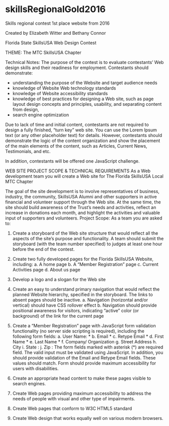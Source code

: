 # skillsRegionalGold2016
Skills regional contest 1st place website from 2016

Created by Elizabeth Witter and Bethany Connor

Florida State SkillsUSA Web Design Contest

THEME: The MTC SkillsUSA Chapter

Technical Notes: 
The purpose of the contest is to evaluate contestants’ Web design skills and their readiness for employment.
Contestants should demonstrate:
-	understanding the purpose of the Website and target audience needs
-	knowledge of Website Web technology standards
-	knowledge of Website accessibility standards
-	knowledge of best practices for designing a Web site, such as page layout design concepts and principles, usability, and separating content from design, 
-	search engine optimization

Due to lack of time and initial content, contestants are not required to design a fully finished, “turn key” web site. You can use the Lorem Ipsum text (or any other placeholder text) for details. However, contestants should demonstrate the logic of the content organization and show the placement of the main elements of the content, such as Articles, Current News, Testimonials, and etc.


In addition, contestants will be offered one JavaScript challenge.


WEB SITE PROJECT SCOPE & TECHNICAL REQUIREMENTS
As a Web development team you will create a Web site for The Florida SkillsUSA Local MTC Chapter 

The goal of the site development is to involve representatives of business, industry, the community, SkillsUSA Alumni and other supporters in active financial and volunteer support through the Web site. At the same time, the site should build awareness of the Trust’s needs and activities, reflect an increase in donations each month, and highlight the activities and valuable input of supporters and volunteers.
Project Scope:
As a team you are asked to:
1.	Create a storyboard of the Web site structure that would reflect all the aspects of the site’s purpose and functionality.  A team should submit the storyboard (with the team number specified) to judges at least one hour before the end of the contest.

2.	Create two fully developed  pages for the Florida SkillsUSA Website, including:
a.	A home page
b.	A “Member Registration” page
c.	Current Activities page
d.	About us page

3.	Develop a logo and a slogan for the Web site

4.	Create an easy to understand primary navigation that would reflect the planned Website hierarchy, specified in the storyboard.  The links to absent pages should be inactive.
a.	Navigation (horizontal and/or vertical) should have CSS rollover effect 
b.	Navigation should provide positional awareness for visitors, indicating “active” color (or background) of the link for the current page

5.	Create a “Member Registration” page with JavaScript form validation functionality (no server side scripting is required), including the following form fields:
a.	User Name: *
b.	Email *
c.	Retype Email *
d.	First Name *
e.	Last Name *
f.	Company/ Organization
g.	Street Address 
h.	City 
i.	State :
j.	Zip :
The form fields marked with asterisk (*) are required field. The valid input must be validated using JavaScript. In addition, you should provide validation of the Email and Retype Email fields. These values should match. 
Form should provide maximum accessibility for users with disabilities.
6.	Create an appropriate head content to make these pages visible to search engines.

7.	Create Web pages providing maximum accessibility to address the needs of people with visual and other type of impairments.

8.	Create Web pages that conform to W3C HTML5 standard

9.	Create Web design that works equally well on various modern browsers.
